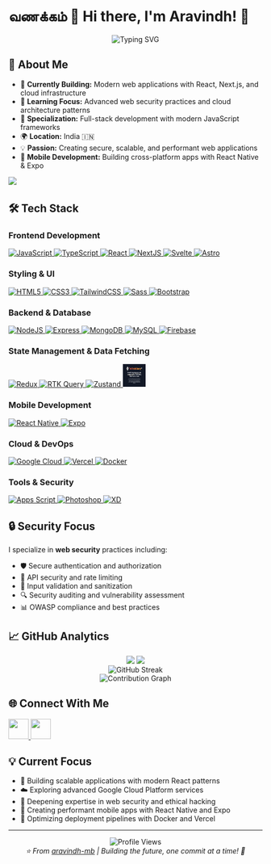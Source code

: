 # வணக்கம் 🙏 Hi there, I'm Aravindh! 👋

<div align="center">
  <img src="https://readme-typing-svg.herokuapp.com?font=Fira+Code&weight=500&size=28&pause=1000&color=22C55E&center=true&vCenter=true&random=false&width=600&lines=Full+Stack+Developer;Web+Security+Enthusiast;React+%26+React+Native+Expert;Cloud+Solutions+Architect" alt="Typing SVG" />
</div>

## 🚀 About Me

- 🔭 **Currently Building:** Modern web applications with React, Next.js, and cloud infrastructure
- 🌱 **Learning Focus:** Advanced web security practices and cloud architecture patterns
- 🎯 **Specialization:** Full-stack development with modern JavaScript frameworks
- 🌍 **Location:** India 🇮🇳
- 💡 **Passion:** Creating secure, scalable, and performant web applications
- 📱 **Mobile Development:** Building cross-platform apps with React Native & Expo

<a href="https://www.github.com/aravindh-mb" target="_blank" rel="noreferrer">
  <img src="https://img.shields.io/github/followers/aravindh-mb?logo=github&style=for-the-badge&color=22c55e&labelColor=1f2937" />
</a>

## 🛠️ Tech Stack

### Frontend Development
<p align="left">
  <a href="https://developer.mozilla.org/en-US/docs/Web/JavaScript" target="_blank" rel="noreferrer">
    <img src="https://raw.githubusercontent.com/danielcranney/readme-generator/main/public/icons/skills/javascript-colored.svg" width="45" height="45" alt="JavaScript" />
  </a>
  <a href="https://www.typescriptlang.org/" target="_blank" rel="noreferrer">
    <img src="https://raw.githubusercontent.com/danielcranney/readme-generator/main/public/icons/skills/typescript-colored.svg" width="45" height="45" alt="TypeScript" />
  </a>
  <a href="https://reactjs.org/" target="_blank" rel="noreferrer">
    <img src="https://raw.githubusercontent.com/danielcranney/readme-generator/main/public/icons/skills/react-colored.svg" width="45" height="45" alt="React" />
  </a>
  <a href="https://nextjs.org/docs" target="_blank" rel="noreferrer">
    <img src="https://raw.githubusercontent.com/danielcranney/readme-generator/main/public/icons/skills/nextjs-colored-dark.svg" width="45" height="45" alt="NextJS" />
  </a>
  <a href="https://svelte.dev/" target="_blank" rel="noreferrer">
    <img src="https://raw.githubusercontent.com/danielcranney/readme-generator/main/public/icons/skills/svelte-colored.svg" width="45" height="45" alt="Svelte" />
  </a>
  <a href="https://astro.build/" target="_blank" rel="noreferrer">
    <img src="https://github.com/withastro/astro/blob/main/assets/logo.svg" width="45" height="45" alt="Astro" />
  </a>
</p>

### Styling & UI
<p align="left">
  <a href="https://developer.mozilla.org/en-US/docs/Glossary/HTML5" target="_blank" rel="noreferrer">
    <img src="https://raw.githubusercontent.com/danielcranney/readme-generator/main/public/icons/skills/html5-colored.svg" width="45" height="45" alt="HTML5" />
  </a>
  <a href="https://www.w3.org/TR/CSS/#css" target="_blank" rel="noreferrer">
    <img src="https://raw.githubusercontent.com/danielcranney/readme-generator/main/public/icons/skills/css3-colored.svg" width="45" height="45" alt="CSS3" />
  </a>
  <a href="https://tailwindcss.com/" target="_blank" rel="noreferrer">
    <img src="https://raw.githubusercontent.com/danielcranney/readme-generator/main/public/icons/skills/tailwindcss-colored.svg" width="45" height="45" alt="TailwindCSS" />
  </a>
  <a href="https://sass-lang.com/" target="_blank" rel="noreferrer">
    <img src="https://raw.githubusercontent.com/danielcranney/readme-generator/main/public/icons/skills/sass-colored.svg" width="45" height="45" alt="Sass" />
  </a>
  <a href="https://getbootstrap.com/" target="_blank" rel="noreferrer">
    <img src="https://raw.githubusercontent.com/danielcranney/readme-generator/main/public/icons/skills/bootstrap-colored.svg" width="45" height="45" alt="Bootstrap" />
  </a>
</p>

### Backend & Database
<p align="left">
  <a href="https://nodejs.org/en/" target="_blank" rel="noreferrer">
    <img src="https://raw.githubusercontent.com/danielcranney/readme-generator/main/public/icons/skills/nodejs-colored.svg" width="45" height="45" alt="NodeJS" />
  </a>
  <a href="https://expressjs.com/" target="_blank" rel="noreferrer">
    <img src="https://raw.githubusercontent.com/danielcranney/readme-generator/main/public/icons/skills/express-colored-dark.svg" width="45" height="45" alt="Express" />
  </a>
  <a href="https://www.mongodb.com/" target="_blank" rel="noreferrer">
    <img src="https://raw.githubusercontent.com/danielcranney/readme-generator/main/public/icons/skills/mongodb-colored.svg" width="45" height="45" alt="MongoDB" />
  </a>
  <a href="https://www.mysql.com/" target="_blank" rel="noreferrer">
    <img src="https://raw.githubusercontent.com/danielcranney/readme-generator/main/public/icons/skills/mysql-colored.svg" width="45" height="45" alt="MySQL" />
  </a>
  <a href="https://firebase.google.com/" target="_blank" rel="noreferrer">
    <img src="https://raw.githubusercontent.com/danielcranney/readme-generator/main/public/icons/skills/firebase-colored.svg" width="45" height="45" alt="Firebase" />
  </a>
</p>

### State Management & Data Fetching
<p align="left">
  <a href="https://redux.js.org/" target="_blank" rel="noreferrer">
    <img src="https://raw.githubusercontent.com/danielcranney/readme-generator/main/public/icons/skills/redux-colored.svg" width="45" height="45" alt="Redux" />
  </a>
  <a href="https://redux-toolkit.js.org/" target="_blank" rel="noreferrer">
    <img src="https://redux-toolkit.js.org/img/redux-toolkit.svg" width="45" height="45" alt="RTK Query" />
  </a>
  <a href="https://github.com/pmndrs/zustand" target="_blank" rel="noreferrer">
    <img src="https://raw.githubusercontent.com/pmndrs/zustand/main/bear.jpg" width="45" height="45" alt="Zustand" />
  </a>
  <a href="https://tanstack.com/query" target="_blank" rel="noreferrer">
    <img src="https://raw.githubusercontent.com/TanStack/query/main/media/repo-header.png" width="45" height="45" alt="TanStack Query" />
  </a>
</p>

### Mobile Development
<p align="left">
  <a href="https://reactnative.dev/" target="_blank" rel="noreferrer">
    <img src="https://raw.githubusercontent.com/danielcranney/readme-generator/main/public/icons/skills/react-colored.svg" width="45" height="45" alt="React Native" />
  </a>
  <a href="https://expo.dev/" target="_blank" rel="noreferrer">
    <img src="https://static.expo.dev/static/brand/square-228x228.png" width="45" height="45" alt="Expo" />
  </a>
</p>

### Cloud & DevOps
<p align="left">
  <a href="https://cloud.google.com/" target="_blank" rel="noreferrer">
    <img src="https://raw.githubusercontent.com/danielcranney/readme-generator/main/public/icons/skills/googlecloud-colored.svg" width="45" height="45" alt="Google Cloud" />
  </a>
  <a href="https://vercel.com/" target="_blank" rel="noreferrer">
    <img src="https://raw.githubusercontent.com/danielcranney/readme-generator/main/public/icons/skills/vercel-colored-dark.svg" width="45" height="45" alt="Vercel" />
  </a>
  <a href="https://www.docker.com/" target="_blank" rel="noreferrer">
    <img src="https://raw.githubusercontent.com/danielcranney/readme-generator/main/public/icons/skills/docker-colored.svg" width="45" height="45" alt="Docker" />
  </a>
</p>

### Tools & Security
<p align="left">
  <a href="https://developers.google.com/apps-script" target="_blank" rel="noreferrer">
    <img src="https://www.gstatic.com/images/branding/product/1x/apps_script_48dp.png" width="45" height="45" alt="Apps Script" />
  </a>
  <a href="https://www.adobe.com/uk/products/photoshop.html" target="_blank" rel="noreferrer">
    <img src="https://raw.githubusercontent.com/danielcranney/readme-generator/main/public/icons/skills/photoshop-colored-dark.svg" width="45" height="45" alt="Photoshop" />
  </a>
  <a href="https://www.adobe.com/uk/products/xd.html" target="_blank" rel="noreferrer">
    <img src="https://raw.githubusercontent.com/danielcranney/readme-generator/main/public/icons/skills/xd-colored-dark.svg" width="45" height="45" alt="XD" />
  </a>
</p>

## 🔒 Security Focus

I specialize in **web security** practices including:
- 🛡️ Secure authentication and authorization
- 🔐 API security and rate limiting  
- 🚦 Input validation and sanitization
- 🔍 Security auditing and vulnerability assessment
- 📊 OWASP compliance and best practices

## 📈 GitHub Analytics

<div align="center">
  <img height="180em" src="https://github-readme-stats.vercel.app/api?username=aravindh-mb&show_icons=true&theme=github_dark&include_all_commits=true&count_private=true&hide_border=true&bg_color=0d1117&title_color=22c55e&text_color=ffffff&icon_color=f97316"/>
  <img height="180em" src="https://github-readme-stats.vercel.app/api/top-langs/?username=aravindh-mb&layout=compact&theme=github_dark&hide_border=true&bg_color=0d1117&title_color=22c55e&text_color=ffffff"/>
</div>

<div align="center">
  <img src="https://github-readme-streak-stats.herokuapp.com/?user=aravindh-mb&theme=dark&hide_border=true&background=0d1117&stroke=22c55e&ring=22c55e&fire=f97316&currStreakNum=ffffff&currStreakLabel=22c55e&sideNums=ffffff&sideLabels=ffffff&dates=ffffff" alt="GitHub Streak"/>
</div>

<div align="center">
  <img src="https://github-readme-activity-graph.vercel.app/graph?username=aravindh-mb&theme=github-compact&hide_border=true&bg_color=0d1117&color=22c55e&line=f97316&point=ffffff&area=true&area_color=22c55e" alt="Contribution Graph"/>
</div>

## 🌐 Connect With Me

<p align="left">
  <a href="https://www.github.com/aravindh-mb" target="_blank" rel="noreferrer">
    <img src="https://raw.githubusercontent.com/danielcranney/readme-generator/main/public/icons/socials/github-dark.svg" width="40" height="40" />
  </a>
  <a href="http://www.instagram.com/webdevfrontend" target="_blank" rel="noreferrer">
    <img src="https://raw.githubusercontent.com/danielcranney/readme-generator/main/public/icons/socials/instagram.svg" width="40" height="40" />
  </a>
</p>

## 💡 Current Focus

- 🔧 Building scalable applications with modern React patterns
- ☁️ Exploring advanced Google Cloud Platform services
- 🔐 Deepening expertise in web security and ethical hacking
- 📱 Creating performant mobile apps with React Native and Expo
- 🚀 Optimizing deployment pipelines with Docker and Vercel

---

<div align="center">
  <img src="https://komarev.com/ghpvc/?username=aravindh-mb&style=for-the-badge&color=22c55e" alt="Profile Views"/>
</div>

<div align="center">
  <i>⭐️ From <a href="https://github.com/aravindh-mb">aravindh-mb</a> | Building the future, one commit at a time! 🚀</i>
</div>
